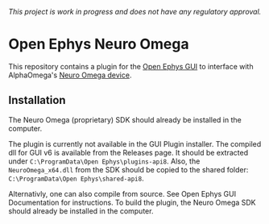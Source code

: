 *This project is work in progress and does not have any regulatory approval.*

# Open Ephys Neuro Omega

This repository contains a plugin for the [Open Ephys GUI](https://github.com/open-ephys/plugin-GUI) to interface with AlphaOmega's [Neuro Omega device](https://www.alphaomega-eng.com/Nero-Omega). 

## Installation

The Neuro Omega (proprietary) SDK should already be installed in the computer.

The plugin is currently not available in the GUI Plugin installer. The compiled dll for GUI v6 is available from the Releases page. It should be extracted under `C:\ProgramData\Open Ephys\plugins-api8`. Also, the `NeuroOmega_x64.dll` from the SDK should be copied to the shared folder: `C:\ProgramData\Open Ephys\shared-api8`.

Alternativly, one can also compile from source. See Open Ephys GUI Documentation for instructions.
To build the plugin, the Neuro Omega SDK should already be installed in the computer.


